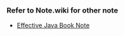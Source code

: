 ### Refer to Note.wiki for other note
+ [Effective Java Book Note](https://github.com/QiTai/Note/wiki/Effective-Java-Book-Note)
